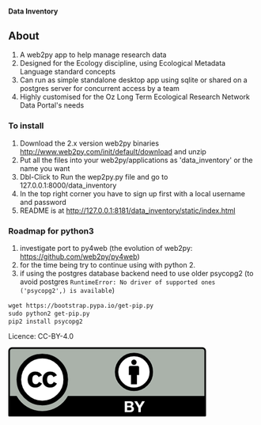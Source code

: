 
#### Data Inventory


## About

1. A web2py app to help manage research data
1. Designed for the Ecology discipline, using Ecological Metadata Language standard concepts
1. Can run as simple standalone desktop app using sqlite or shared on a postgres server for concurrent access by a team
1. Highly customised for the Oz Long Term Ecological Research Network Data Portal's needs


### To install

1. Download the 2.x version web2py binaries http://www.web2py.com/init/default/download and unzip
1. Put all the files into your web2py/applications as 'data_inventory' or the name you want
1. Dbl-Click to Run the wep2py.py file and go to 127.0.0.1:8000/data_inventory
1. In the top right corner you have to sign up first with a local username and password
1. README is at http://127.0.0.1:8181/data_inventory/static/index.html

### Roadmap for python3

1. investigate port to py4web (the evolution of web2py: https://github.com/web2py/py4web)
2. for the time being try to continue using with python 2. 
3. if using the postgres database backend need to use older psycopg2 (to avoid postgres `RuntimeError: No driver of supported ones ('psycopg2',) is available`)

```
wget https://bootstrap.pypa.io/get-pip.py
sudo python2 get-pip.py
pip2 install psycopg2
```

Licence: CC-BY-4.0

![cc-by-4_0.png](cc-by-4_0.png)
